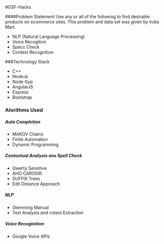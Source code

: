 #GSF-Hacks 

####Problem Statement
Use any or all of the following to find desirable products on ecommerce sites. This problem and data set was given by India Mart.
- NLP (Natural Language Processing)
- Voice Recogition
- Specc Check 
- Context Recognition

###Technology Stack
- C++
- NodeJs
- Node Gyp
- AngularJS
- Express
- Bootstrap

### Alorithms Used

##### Auto Completion
- MAKOV Chains
- Finite Automation
- Dynamic Programming

##### Contextual Analysis ans Spell Check
- Qwerty Sensitive
- AHO CAROSIR
- SUFFIX Trees
- Edit Distance Approach

##### NLP
- Stemming Manual
- Text Analysis and cotext Extraction

##### Voice Recoginition
- Google Voice APIs












